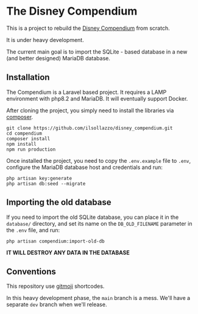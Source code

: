 # The Disney Compendium

This is a project to rebuild the [Disney Compendium](https://www.ilsollazzo.com/c/disney) from scratch.

It is under heavy development.

The current main goal is to import the SQLite - based database in a new (and better designed) MariaDB database.

## Installation

The Compendium is a Laravel based project. It requires a LAMP environment with php8.2 and MariaDB. It will eventually
support Docker.

After cloning the project, you simply need to install the libraries via [composer](https://getcomposer.org/).

```shell
git clone https://github.com/ilsollazzo/disney_compendium.git
cd compendium
composer install
npm install
npm run production
```

Once installed the project, you need to copy the `.env.example` file to `.env`, configure the MariaDB database host and
credentials and run:

```shell
php artisan key:generate
php artisan db:seed --migrate
```

## Importing the old database

If you need to import the old SQLite database, you can place it in the `database/` directory, and set its name on the
`DB_OLD_FILENAME` parameter in the `.env` file, and run:

```shell
php artisan compendium:import-old-db
```

**IT WILL DESTROY ANY DATA IN THE DATABASE**

## Conventions

This repository use [gitmoji](https://gitmoji.dev/) shortcodes.

In this heavy development phase, the `main` branch is a mess. We'll have a separate `dev` branch when we'll release.
